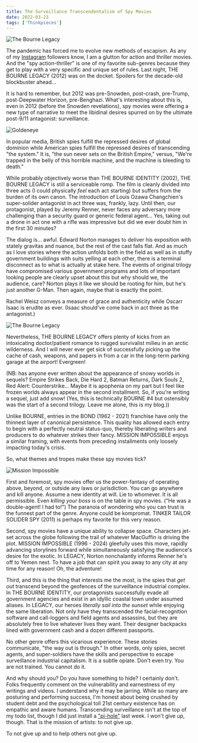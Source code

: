 ```yaml
---
title: The Surveillance Transcendentalism of Spy Movies
date: 2022-03-23
tags: ['Thinkpieces']
---
```


![The Bourne Legacy](/rm_ation/images/the-bourne-legacy.jpg)

The pandemic has forced me to evolve new methods of escapism. As any of my [Instagram](https://instagram.com/tyleretters) followers know, I am a glutton for action and thriller movies. And the "spy action-thriller" is one of my favorite sub-genres because they get to play with a very specific and unique set of rules. Last night, THE BOURNE LEGACY (2012) was on the docket. Spoilers for the decade-old blockbuster ahead...<!--x-->

It is hard to remember, but 2012 was pre-Snowden, post-crash, pre-Trump, post-Deepwater Horizon, pre-Benghazi. What's interesting about this is, even in 2012 (before the Snowden revelations), spy movies were offering a new type of narrative to meet the libidinal desires spurred on by the ultimate post-9/11 antagonist: surveillance.

![Goldeneye](/rm_ation/images/the-bourne-legacy-goldeneye.jpg)

In popular media, British spies fulfill the repressed desires of global dominion while American spies fulfill the repressed desires of transcending "the system." It is, "the sun never sets on the British Empire," versus, "We're trapped in the belly of this horrible machine, and the machine is bleeding to death."

While probably objectively worse than THE BOURNE IDENTITY (2002), THE BOURNE LEGACY is still a serviceable romp. The film is cleanly divided into three acts (I could physically _feel_ each act starting) but suffers from the burden of its own canon. The introduction of Louis Ozawa Changchien's super-solider antagonist in act three was, frankly, lazy. Until then, our protagonist, played by Jeremy Renner, never faces any adversary more challenging than a security guard or generic federal agent... Yes, taking out a drone in act one with a rifle was impressive but did we ever doubt him in the first 30 minutes?

The dialog is... awful. Edward Norton manages to deliver his exposition with stately gravitas and nuance, but the rest of the cast falls flat. And as much as I love stories where the action unfolds both in the field as well as in stuffy government buildings with suits yelling at each other, there is a terminal disconnect as to what is actually at stake here. The events of original trilogy have compromised various government programs and lots of important looking people are clearly upset about this but why should we, the audience, care? Norton plays it like we should be rooting for him, but he's just another G-Man. Then again, maybe that is exactly the point.

Rachel Weisz conveys a measure of grace and authenticity while Oscarr Isaac is erudite as ever. (Isaac should've come back in act three as the antagonist.)

![The Bourne Legacy](/rm_ation/images/the-bourne-legacy-tension.jpg)

Nevertheless, THE BOURNE LEGACY offers plenty of kicks from an intoxicating doctor/patient romance to rugged survivalist milieu in an arctic wilderness. And I will never ever get sick of successfully picking up the cache of cash, weapons, and papers in from a car in the long-term parking garage at the airport! Evergreen!

(NB: has anyone ever written about the appearance of snowy worlds in sequels? Empire Strikes Back, Die Hard 2, Batman Returns, Dark Souls 2, Red Alert: Counterstrike... Maybe it is apophenia on my part but I feel like frozen worlds always appear in the second installment. So, if you're writing a sequel, just add snow! (Yes, this is technically BOURNE #4 but ostensibly was the start of a second trilogy. Leave me alone, this is my blog.))

Unlike BOURNE, entries in the BOND (1962 - 2021) franchise have only the thinnest layer of canonical persistence. This quality has allowed each entry to begin with a perfectly neutral status-quo, thereby liberating writers and producers to do whatever strikes their fancy. MISSION IMPOSSIBLE enjoys a similar framing, with events from preceding installments only loosely impacting today's crisis.

So, what themes and tropes make these spy movies tick?

![Mission Impossible](/rm_ation/images/the-bourne-legacy-mission-impossible.jpg)

First and foremost, spy movies offer us the power-fantasy of operating above, beyond, or outside any laws or jurisdiction. You can go anywhere and kill anyone. Assume a new identity at will. Lie to whomever. It is all permissible. Even _killing your boss_ is on the table in spy movies. ("He was a double-agent! I had to!") The paranoia of wondering who you can trust is the funnest part of the genre. Anyone could be kompromat. TINKER TAILOR SOLIDER SPY (2011) is perhaps my favorite for this very reason.

Second, spy movies have a unique ability to collapse space. Characters jet-set across the globe following the trail of whatever MacGuffin is driving the plot. MISSION IMPOSSIBLE (1996 - 2024) gleefully uses this move, rapidly advancing storylines forward while simultaneously satisfying the audience's desire for the exotic. In LEGACY, Norton nonchalantly informs Renner he's off to Yemen next. To have a job that can spirit you away to any city at any time for any reason! Oh, the adventure!

Third, and this is the thing that interests me the most, is the spies that _get out_ transcend beyond the geofences of the surveillance industrial complex. In THE BOURNE IDENTITY, our protagonists successfully evade all government agencies and exist in an idyllic coastal town under assumed aliases. In LEGACY, our heroes _literally sail into the sunset_ while enjoying the same liberation. Not only have they transcended the facial-recognition software and call-loggers and field agents and assassins, but they are absolutely free to live whatever lives they want. Their designer backpacks lined with government cash and a dozen different passports.

No other genre offers this vicarious experience. These stories communicate, "the way out is through." In other words, only spies, secret agents, and super-soldiers have the skills and perspective to escape surveillance industrial capitalism. It is a subtle opiate. Don't even try. You are not trained. You cannot do it.

And why should you? Do you have something to hide? I certainly don't. Folks frequently comment on the vulnerability and earnestness of my writings and videos. I understand why it may be jarring. While so many are posturing and performing success, I'm honest about being crushed by student debt and the psychological toll 21st century existence has on empathic and aware humans. Transcending surveillance isn't at the top of my todo list, though I did just install a ["pi-hole"](https://youtu.be/EKYY5N9yw4o) last week. I won't give up, though. That is the mission of artists: to not give up.

To not give up and to help others not give up.
